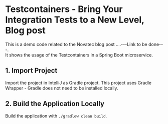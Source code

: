 # Testcontainers - Bring Your Integration Tests to a New Level, Blog post
This is a demo code related to the Novatec blog post ....---Link to be done---. </br> 
It shows the usage of the Testcontainers in a Spring Boot microservice. <br>

## 1. Import Project
Import the project in IntelliJ as Gradle project. This project uses 
Gradle Wrapper - Gradle does not need to be installed locally.

## 2. Build the Application Locally
Build the application with `./gradlew clean build`.